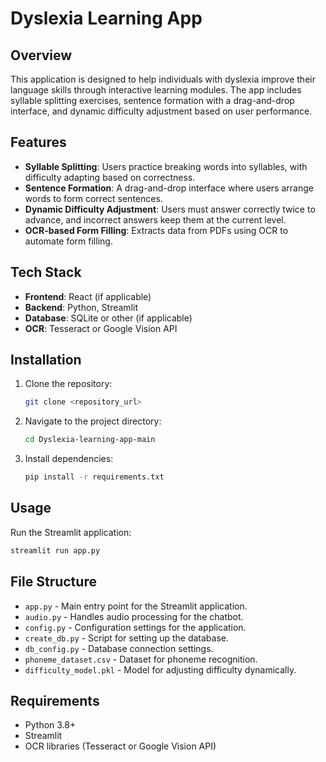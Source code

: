 # Dyslexia Learning App

## Overview
This application is designed to help individuals with dyslexia improve their language skills through interactive learning modules. The app includes syllable splitting exercises, sentence formation with a drag-and-drop interface, and dynamic difficulty adjustment based on user performance.

## Features
- **Syllable Splitting**: Users practice breaking words into syllables, with difficulty adapting based on correctness.
- **Sentence Formation**: A drag-and-drop interface where users arrange words to form correct sentences.
- **Dynamic Difficulty Adjustment**: Users must answer correctly twice to advance, and incorrect answers keep them at the current level.
- **OCR-based Form Filling**: Extracts data from PDFs using OCR to automate form filling.

## Tech Stack
- **Frontend**: React (if applicable)
- **Backend**: Python, Streamlit
- **Database**: SQLite or other (if applicable)
- **OCR**: Tesseract or Google Vision API

## Installation
1. Clone the repository:
   ```bash
   git clone <repository_url>
   ```
2. Navigate to the project directory:
   ```bash
   cd Dyslexia-learning-app-main
   ```
3. Install dependencies:
   ```bash
   pip install -r requirements.txt
   ```

## Usage
Run the Streamlit application:
```bash
streamlit run app.py
```

## File Structure
- `app.py` - Main entry point for the Streamlit application.
- `audio.py` - Handles audio processing for the chatbot.
- `config.py` - Configuration settings for the application.
- `create_db.py` - Script for setting up the database.
- `db_config.py` - Database connection settings.
- `phoneme_dataset.csv` - Dataset for phoneme recognition.
- `difficulty_model.pkl` - Model for adjusting difficulty dynamically.

## Requirements
- Python 3.8+
- Streamlit
- OCR libraries (Tesseract or Google Vision API)


